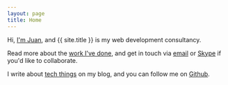 ```yaml
---
layout: page
title: Home
---
```


Hi, [I'm Juan](https://opyate.com), and {{ site.title }} is my web development consultancy.

Read more about the [work I've done](cv), and get in touch via [email](mailto:juan+www@uys.io) or [Skype](skype:opyate?call) if you'd like to collaborate.

I write about [tech things](https://opyate.com/tag/tech/) on my blog, and you can follow me on [Github](https://github.com/opyate/).

